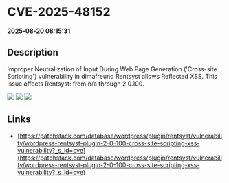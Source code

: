 # CVE-2025-48152

**2025-08-20 08:15:31**

## Description
Improper Neutralization of Input During Web Page Generation ('Cross-site Scripting') vulnerability in dimafreund Rentsyst allows Reflected XSS. This issue affects Rentsyst: from n/a through 2.0.100.

![](https://img.shields.io/static/v1?label=Score&message=7.1&color=red)
![](https://img.shields.io/static/v1?label=Severity&message=HIGH&color=red)
![](https://img.shields.io/static/v1?label=CWE&message=XSS&color=green)

## Links
- [https://patchstack.com/database/wordpress/plugin/rentsyst/vulnerability/wordpress-rentsyst-plugin-2-0-100-cross-site-scripting-xss-vulnerability?_s_id=cve](https://patchstack.com/database/wordpress/plugin/rentsyst/vulnerability/wordpress-rentsyst-plugin-2-0-100-cross-site-scripting-xss-vulnerability?_s_id=cve)
